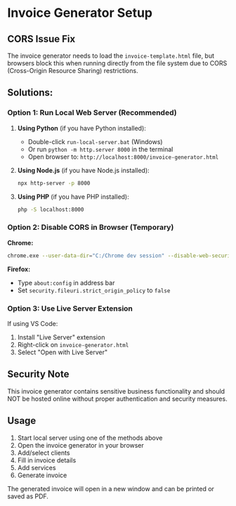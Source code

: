 # Invoice Generator Setup

## CORS Issue Fix

The invoice generator needs to load the `invoice-template.html` file, but browsers block this when running directly from the file system due to CORS (Cross-Origin Resource Sharing) restrictions.

## Solutions:

### Option 1: Run Local Web Server (Recommended)

1. **Using Python** (if you have Python installed):
   - Double-click `run-local-server.bat` (Windows)
   - Or run `python -m http.server 8000` in the terminal
   - Open browser to: `http://localhost:8000/invoice-generator.html`

2. **Using Node.js** (if you have Node.js installed):
   ```bash
   npx http-server -p 8000
   ```

3. **Using PHP** (if you have PHP installed):
   ```bash
   php -S localhost:8000
   ```

### Option 2: Disable CORS in Browser (Temporary)

**Chrome:**
```bash
chrome.exe --user-data-dir="C:/Chrome dev session" --disable-web-security
```

**Firefox:**
- Type `about:config` in address bar
- Set `security.fileuri.strict_origin_policy` to `false`

### Option 3: Use Live Server Extension

If using VS Code:
1. Install "Live Server" extension
2. Right-click on `invoice-generator.html`
3. Select "Open with Live Server"

## Security Note

This invoice generator contains sensitive business functionality and should NOT be hosted online without proper authentication and security measures.

## Usage

1. Start local server using one of the methods above
2. Open the invoice generator in your browser
3. Add/select clients
4. Fill in invoice details
5. Add services
6. Generate invoice

The generated invoice will open in a new window and can be printed or saved as PDF.